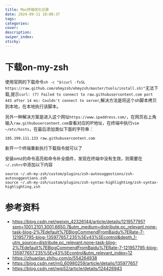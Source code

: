 ```yaml
---
title: Mac终端优化记录
date: 2024-09-11 18:08:37
tags:
categories:
cover:
description:
swiper_index:
sticky:
---
```



# 下载on-my-zsh

使用官网的下载命令`sh -c "$(curl -fsSL https://raw.github.com/ohmyzsh/ohmyzsh/master/tools/install.sh)"`无法下载,提示`curl: (7) Failed to connect to raw.githubusercontent.com port 443 after 14 ms: Couldn't connect to server`,解决方法是将这个sh脚本拷贝到本地，在本地执行该脚本。

另外一种解决方案是进入这个网址`https://www.ipaddress.com/`，在网页右上角输入`raw.githubusercontent.com`查看对应的IP地址，在终端中执行`vim ~/etc/hosts`，在最后添加类似下面的字符串：
```
185.199.111.133 raw.githubusercontent.com
```
新开一个终端重新执行下载指令就可以了

安装omz的命令高亮和命令补全插件，发现在终端中没有生效，则需要在`~/.zshrc`中添加以下内容
```
source ~/.oh-my-zsh/custom/plugins/zsh-autosuggestions/zsh-autosuggestions.zsh
source ~/.oh-my-zsh/custom/plugins/zsh-syntax-highlighting/zsh-syntax-highlighting.zsh
```

# 参考资料
- https://blog.csdn.net/weixin_42326144/article/details/121957795?spm=1001.2101.3001.6650.7&utm_medium=distribute.pc_relevant.none-task-blog-2%7Edefault%7EBlogCommendFromBaidu%7ERate-7-121957795-blog-135977657.235%5Ev43%5Econtrol&depth_1-utm_source=distribute.pc_relevant.none-task-blog-2%7Edefault%7EBlogCommendFromBaidu%7ERate-7-121957795-blog-135977657.235%5Ev43%5Econtrol&utm_relevant_index=12
- https://zhuanlan.zhihu.com/p/554264938
- https://blog.csdn.net/m0_60980259/article/details/135977657
- https://blog.csdn.net/wjp52/article/details/124426943